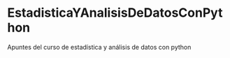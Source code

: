 # EstadisticaYAnalisisDeDatosConPython
Apuntes del curso de estadística y análisis de datos con python
